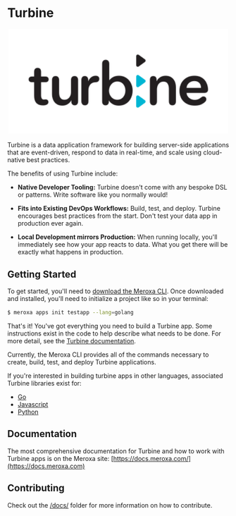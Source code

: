# Turbine

<p align="center" style="text-align:center;">
  <img alt="turbine logo" src="docs/turbine-outline.svg" width="500" />
</p>

Turbine is a data application framework for building server-side applications that are event-driven, respond to data in real-time, and scale using cloud-native best practices.

The benefits of using Turbine include:

* **Native Developer Tooling:** Turbine doesn't come with any bespoke DSL or patterns. Write software like you normally would!

* **Fits into Existing DevOps Workflows:** Build, test, and deploy. Turbine encourages best practices from the start. Don't test your data app in production ever again.

* **Local Development mirrors Production:** When running locally, you'll immediately see how your app reacts to data. What you get there will be exactly what happens in production.


## Getting Started

To get started, you'll need to [download the Meroxa CLI](). Once downloaded and installed, you'll need to initialize a project like so in your terminal:

```bash
$ meroxa apps init testapp --lang=golang
```

That's it! You've got everything you need to build a Turbine app. Some instructions exist in the code to help describe what needs to be done. For more detail, see the [Turbine documentation](https://docs.meroxa.com/documentation).

Currently, the Meroxa CLI provides all of the commands necessary to create, build, test, and deploy Turbine applications.

If you're interested in building turbine apps in other languages, associated Turbine libraries exist for:

* [Go](https://github.com/meroxa/turbine)
* [Javascript](https://github.com/meroxa/turbine-js)
* [Python](https://github.com/meroxa/turbine-py)


## Documentation

The most comprehensive documentation for Turbine and how to work with Turbine apps is on the Meroxa site: [https://docs.meroxa.com/](https://docs.meroxa.com)

## Contributing

Check out the [/docs/](./docs/) folder for more information on how to contribute.

